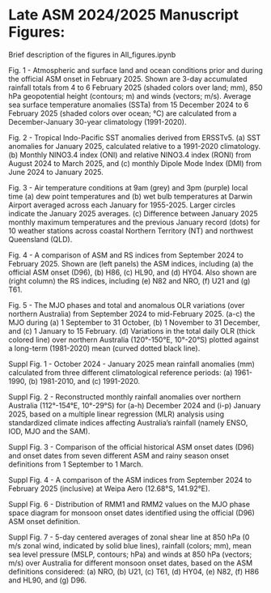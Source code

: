 # Late ASM 2024/2025 Manuscript Figures:

Brief description of the figures in All_figures.ipynb

Fig. 1 - Atmospheric and surface land and ocean conditions prior and during the official ASM onset in February 2025. Shown are 3-day accumulated rainfall totals from 4 to 6 February 2025 (shaded colors over land; mm), 850 hPa geopotential height (contours; m) and winds (vectors; m/s). Average sea surface temperature anomalies (SSTa) from 15 December 2024 to 6 February 2025 (shaded colors over ocean; °C) are calculated from a December-January 30-year climatology (1991-2020). 

Fig. 2 - Tropical Indo-Pacific SST anomalies derived from ERSSTv5. (a) SST anomalies for January 2025, calculated relative to a 1991-2020 climatology. (b) Monthly NINO3.4 index (ONI) and relative NINO3.4 index (RONI) from August 2024 to March 2025, and (c) monthly Dipole Mode Index (DMI) from June 2024 to January 2025.

Fig. 3 - Air temperature conditions at 9am (grey) and 3pm (purple) local time (a) dew point temperatures and (b) wet bulb temperatures at Darwin Airport averaged across each January for 1955-2025. Larger circles indicate the January 2025 averages. (c) Difference between January 2025 monthly maximum temperatures and the previous January record (dots) for 10 weather stations across coastal Northern Territory (NT) and northwest Queensland (QLD). 

Fig. 4 - A comparison of ASM and RS indices from September 2024 to February 2025. Shown are (left panels) the ASM indices, including (a) the official ASM onset (D96), (b) H86, (c) HL90, and (d) HY04. Also shown are (right column) the RS indices, including (e) N82 and NRO, (f) U21 and (g) T61.

Fig. 5 - The MJO phases and total and anomalous OLR variations (over northern Australia) from September 2024 to mid-February 2025. (a-c) the MJO during (a) 1 September to 31 October, (b) 1 November to 31 December, and (c) 1 January to 15 February. (d) Variations in the total daily OLR (thick colored line) over northern Australia (120°-150°E, 10°-20°S) plotted against a long-term (1981-2020) mean (curved dotted black line).

Suppl Fig. 1 - October 2024 - January 2025 mean rainfall anomalies (mm) calculated from three different climatological reference periods: (a) 1961-1990, (b) 1981-2010, and (c) 1991-2020. 

Suppl Fig. 2 - Reconstructed monthly rainfall anomalies over northern Australia (112°-154°E, 10°-29°S) for (a-h) December 2024 and (i-p) January 2025, based on a multiple linear regression (MLR) analysis using standardized climate indices affecting Australia’s rainfall (namely ENSO, IOD, MJO and the SAM).

Suppl Fig. 3 - Comparison of the official historical ASM onset dates (D96) and onset dates from seven different ASM and rainy season onset definitions from 1 September to 1 March.

Suppl Fig. 4 - A comparison of the ASM indices from September 2024 to February 2025 (inclusive) at Weipa Aero (12.68°S, 141.92°E). 

Suppl Fig. 6 - Distribution of RMM1 and RMM2 values on the MJO phase space diagram for monsoon onset dates identified using the official (D96) ASM onset definition. 

Suppl Fig. 7 - 5-day centered averages of zonal shear line at 850 hPa (0 m/s zonal wind, indicated by solid blue lines), rainfall (colors; mm), mean sea level pressure (MSLP, contours; hPa) and winds at 850 hPa (vectors; m/s) over Australia for different monsoon onset dates, based on the ASM definitions considered: (a) NRO, (b) U21, (c) T61, (d) HY04, (e) N82, (f) H86 and HL90, and (g) D96.




